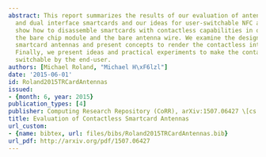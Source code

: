 ```yaml
---
abstract: This report summarizes the results of our evaluation of antennas of contactless
  and dual interface smartcards and our ideas for user-switchable NFC antennas. We
  show how to disassemble smartcards with contactless capabilities in order to obtain
  the bare chip module and the bare antenna wire. We examine the design of various
  smartcard antennas and present concepts to render the contactless interface unusable.
  Finally, we present ideas and practical experiments to make the contactless interface
  switchable by the end-user.
authors: [Michael Roland, "Michael H\xF6lzl"]
date: '2015-06-01'
id: Roland2015TRCardAntennas
issued:
- {month: 6, year: 2015}
publication_types: [4]
publisher: Computing Research Repository (CoRR), arXiv:1507.06427 \[cs.CR\]
title: Evaluation of Contactless Smartcard Antennas
url_custom:
- {name: bibtex, url: files/bibs/Roland2015TRCardAntennas.bib}
url_pdf: http://arxiv.org/pdf/1507.06427
---
```

